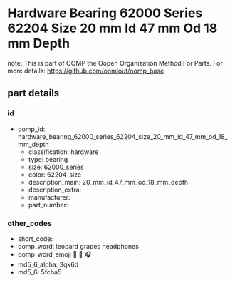 # Hardware Bearing 62000 Series 62204 Size 20 mm Id 47 mm Od 18 mm Depth  

note: This is part of OOMP the Oopen Organization Method For Parts. For more details: https://github.com/oomlout/oomp_base

##  part details





### id
* oomp_id: hardware_bearing_62000_series_62204_size_20_mm_id_47_mm_od_18_mm_depth
  * classification: hardware
  * type: bearing
  * size: 62000_series
  * color: 62204_size
  * description_main: 20_mm_id_47_mm_od_18_mm_depth
  * description_extra: 
  * manufacturer: 
  * part_number: 

### other_codes
* short_code: 
* oomp_word: leopard grapes headphones
* oomp_word_emoji :leopard: :grapes: :headphones:
* md5_6_alpha: 3qk6d
* md5_6: 5fcba5